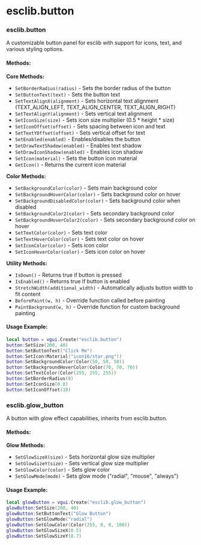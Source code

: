 # esclib.button

### esclib.button

A customizable button panel for esclib with support for icons, text, and various styling options.

#### Methods:

**Core Methods:**

* `SetBorderRadius(radius)` - Sets the border radius of the button
* `SetButtonText(text)` - Sets the button text
* `SetTextAlignX(alignment)` - Sets horizontal text alignment (TEXT\_ALIGN\_LEFT, TEXT\_ALIGN\_CENTER, TEXT\_ALIGN\_RIGHT)
* `SetTextAlignY(alignment)` - Sets vertical text alignment
* `SetIconSize(size)` - Sets icon size multiplier (0.5 \* height \* size)
* `SetIconOffset(offset)` - Sets spacing between icon and text
* `SetTextYOffset(offset)` - Sets vertical offset for text
* `SetEnabled(enabled)` - Enables/disables the button
* `SetDrawTextShadow(enabled)` - Enables text shadow
* `SetDrawIconShadow(enabled)` - Enables icon shadow
* `SetIcon(material)` - Sets the button icon material
* `GetIcon()` - Returns the current icon material

**Color Methods:**

* `SetBackgroundColor(color)` - Sets main background color
* `SetBackgroundHoverColor(color)` - Sets background color on hover
* `SetBackgroundDisabledColor(color)` - Sets background color when disabled
* `SetBackgroundColor2(color)` - Sets secondary background color
* `SetBackgroundHoverColor2(color)` - Sets secondary background color on hover
* `SetTextColor(color)` - Sets text color
* `SetTextHoverColor(color)` - Sets text color on hover
* `SetIconColor(color)` - Sets icon color
* `SetIconHoverColor(color)` - Sets icon color on hover

**Utility Methods:**

* `IsDown()` - Returns true if button is pressed
* `IsEnabled()` - Returns true if button is enabled
* `StretchWidth(additional_width)` - Automatically adjusts button width to fit content
* `BeforePaint(w, h)` - Override function called before painting
* `PaintBackground(w, h)` - Override function for custom background painting

#### Usage Example:

```lua
local button = vgui.Create("esclib.button")
button:SetSize(200, 40)
button:SetButtonText("Click Me")
button:SetIcon(Material("icon16/star.png"))
button:SetBackgroundColor(Color(50, 50, 50))
button:SetBackgroundHoverColor(Color(70, 70, 70))
button:SetTextColor(Color(255, 255, 255))
button:SetBorderRadius(8)
button:SetIconSize(0.8)
button:SetIconOffset(10)
```

### esclib.glow\_button

A button with glow effect capabilities, inherits from esclib.button.

#### Methods:

**Glow Methods:**

* `SetGlowSizeX(size)` - Sets horizontal glow size multiplier
* `SetGlowSizeY(size)` - Sets vertical glow size multiplier
* `SetGlowColor(color)` - Sets glow color
* `SetGlowMode(mode)` - Sets glow mode ("radial", "mouse", "always")

#### Usage Example:

```lua
local glowButton = vgui.Create("esclib.glow_button")
glowButton:SetSize(200, 40)
glowButton:SetButtonText("Glow Button")
glowButton:SetGlowMode("radial")
glowButton:SetGlowColor(Color(255, 0, 0, 100))
glowButton:SetGlowSizeX(0.5)
glowButton:SetGlowSizeY(0.7)
```

